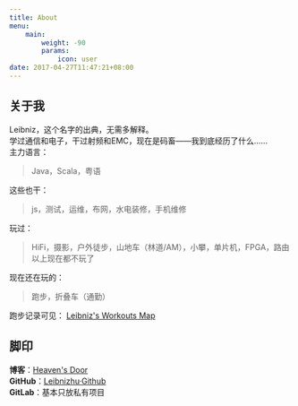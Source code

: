 ```yaml
---
title: About
menu:
    main: 
        weight: -90
        params:
            icon: user
date: 2017-04-27T11:47:21+08:00
---
```


## 关于我

Leibniz，这个名字的出典，无需多解释。  
学过通信和电子，干过射频和EMC，现在是码畜——我到底经历了什么……  
主力语言：
> Java，Scala，粤语
  
这些也干：
> js，测试，运维，布网，水电装修，手机维修

玩过：
> HiFi，摄影，户外徒步，山地车（林道/AM），小攀，单片机，FPGA，路由
> 以上现在都不玩了

现在还在玩的：
> 跑步，折叠车（通勤）

跑步记录可见： [Leibniz's Workouts Map](https://leibnizhu.github.io/Workouts/)

## 脚印

**博客**：[Heaven's Door](https://leibnizhu.github.io)  
**GitHub**：[Leibnizhu·Github](https://github.com/Leibnizhu)  
**GitLab**：基本只放私有项目  
